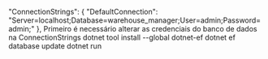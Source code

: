  "ConnectionStrings": {
   "DefaultConnection": "Server=localhost;Database=warehouse_manager;User=admin;Password=admin;"
},
 Primeiro é necessário alterar as credenciais do banco de dados na ConnectionStrings
dotnet tool install --global dotnet-ef
dotnet ef database update
dotnet run
